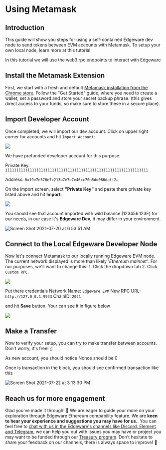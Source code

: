 # Using Metamask

## Introduction <a id="introduction"></a>

This guide will show you steps for using a self-contained Edgeware dev node to send tokens between EVM accounts with Metamask. To setup your own local node, learn more at this tutorial.

In this tutorial we will use the web3 rpc endpoints to interact with Edgeware

## Install the Metamask Extension <a id="install-the-metamask-extension"></a>

First, we start with a fresh and default [Metamask installation from the Chrome store](https://chrome.google.com/webstore/detail/metamask/nkbihfbeogaeaoehlefnkodbefgpgknn?hl=en). Follow the "Get Started" guide, where you need to create a wallet, set a password and store your secret backup phrase. \(this gives direct access to your funds, so make sure to store these in a secure place\).

## Import Developer Account <a id="import-developer-account"></a>

Once completed, we will import our dev account. Click on upper right corner for accounts and hit `Import Account`:

![](https://user-images.githubusercontent.com/32852637/121943618-c5bb5180-cd1f-11eb-9831-98412d203bdd.png)

We have prefunded developer account for this purpose:

Private Key: `1111111111111111111111111111111111111111111111111111111111111111`

Address: `0x19e7e376e7c213b7e7e7e46cc70a5dd086daff2a`

On the import screen, select **"Private Key"** and paste there private key listed above and hit **Import**:

![](https://user-images.githubusercontent.com/44712760/126711295-3cbfd0a9-c13b-43ee-9a69-a17ad106330e.png)

You should see that account imported with wild balance \(123456.123E\) for our needs, in our case it's **Edgeware Dev**, it may differ in your environment.

![Screen Shot 2021-07-20 at 6 53 51 AM](https://user-images.githubusercontent.com/44712760/126711489-424df67b-8dd8-4ea7-b4bb-4040e2bbcd0c.png)

## Connect to the Local Edgeware Developer Node <a id="connect-to-the-local-edgeware-developer-node"></a>

Now let's connect Metamask to our locally running Edgeware EVM node. The current network displayed is more than likely _'Ethereum mainnet'_. For our purposes, we'll want to change this: 1. Click the dropdown tab 2. Click `Custom RPC`.

![](https://user-images.githubusercontent.com/32852637/121945926-54c96900-cd22-11eb-92c3-48145a9c1352.png)

Put there credentials Network Name: `Edgeware EVM` New RPC URL: `http://127.0.0.1:9933` ChainID: `2021`

and hit **Save** button. Your can see it in figure below

![](https://user-images.githubusercontent.com/32852637/121949463-775d8100-cd26-11eb-84b3-133d225c23ea.PNG)

## Make a Transfer <a id="make-a-transfer"></a>

Now to verify your setup, you can try to make transfer between accounts. Don't worry, it's free! ;\)

As new account, you should notice Nonce should be 0

Once is transaction in the block, you should see confirmed transaction like this

![Screen Shot 2021-07-22 at 3 13 30 PM](https://user-images.githubusercontent.com/44712760/126711535-ae48be2c-9697-4fe7-89a4-1d6fddff2313.png)

## Reach us for more engagement <a id="reach-us-for-more-engagement"></a>

Glad you've made it through! 🥰 We are eager to guide your more on your exploration through Edgeware Ethereum compability feature. We are **keen to hear your experience and suggestions you may have for us.**. You can feel free to [chat with us in the Edgeware's channels like Discord, Element and Telegram](https://linktr.ee/edg_developers), we can help you out with issues you may have or project you may want to be funded through our [Treasury program](../../../../../../edgeware-stack\economics\treasury\README.md#treasury). Don't hesitate to share your feedback on our channels, there is always space to improve! 🙌

